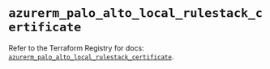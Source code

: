 # `azurerm_palo_alto_local_rulestack_certificate`

Refer to the Terraform Registry for docs: [`azurerm_palo_alto_local_rulestack_certificate`](https://registry.terraform.io/providers/hashicorp/azurerm/4.29.0/docs/resources/palo_alto_local_rulestack_certificate).
